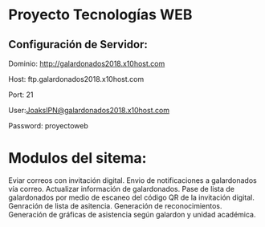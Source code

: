 # Proyecto Tecnologías WEB
## Configuración de Servidor:
Dominio: http://galardonados2018.x10host.com

Host: ftp.galardonados2018.x10host.com

Port: 21

User:JoaksIPN@galardonados2018.x10host.com

Password: proyectoweb

# Modulos del sitema:
Eviar correos con invitación digital.
Envio de notificaciones a galardonados vía correo.
Actualizar información de galardonados.
Pase de lista de galardonados por medio de escaneo del código QR de la invitación digital.
Genración de lista de asitencia.
Generación de reconocimientos.
Generación de gráficas de asistencia según galardon y unidad académica. 


